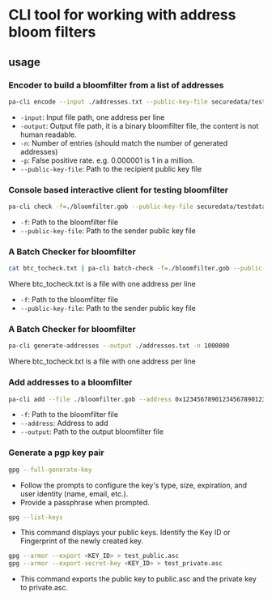 # CLI tool for working with address bloom filters

## usage

### Encoder to build a bloomfilter from a list of addresses
```bash
pa-cli encode --input ./addresses.txt --public-key-file securedata/testdata/pubkey.asc --output ./bloomfilter.gob
```

- `-input`: Input file path, one address per line
- `-output`: Output file path, it is a binary bloomfilter file, the content is not human readable.
- `-n`: Number of entries (should match the number of generated addresses)
- `-p`: False positive rate. e.g. 0.000001 is 1 in a million.
- `--public-key-file`: Path to the recipient public key file

### Console based interactive client for testing bloomfilter

```bash
pa-cli check -f=./bloomfilter.gob --public-key-file securedata/testdata/pubkey.asc
```

- `-f`: Path to the bloomfilter file
- `--public-key-file`: Path to the sender public key file

### A Batch Checker for bloomfilter

```bash
cat btc_tocheck.txt | pa-cli batch-check -f=./bloomfilter.gob --public-key-file ./public.asc > /tmp/missing.txt
```

Where btc_tocheck.txt is a file with one address per line

- `-f`: Path to the bloomfilter file
- `--public-key-file`: Path to the sender public key file

### A Batch Checker for bloomfilter

```bash
pa-cli generate-addresses --output ./addresses.txt -n 1000000
```

Where btc_tocheck.txt is a file with one address per line

### Add addresses to a bloomfilter

```bash
pa-cli add --file ./bloomfilter.gob --address 0x1234567890123456789012345678901234567890 --output ./bloomfilter.gob
```

- `-f`: Path to the bloomfilter file
- `--address`: Address to add
- `--output`: Path to the output bloomfilter file

### Generate a pgp key pair

```bash
gpg --full-generate-key
```

- Follow the prompts to configure the key's type, size, expiration, and user identity (name, email, etc.).
- Provide a passphrase when prompted.

```bash
gpg --list-keys
```

- This command displays your public keys. Identify the Key ID or Fingerprint of the newly created key.

```bash
gpg --armor --export <KEY_ID> > test_public.asc
gpg --armor --export-secret-key <KEY_ID> > test_private.asc
```

- This command exports the public key to public.asc and the private key to private.asc.